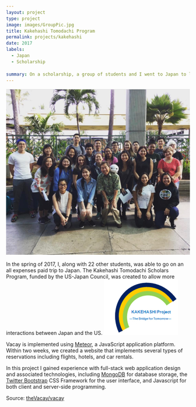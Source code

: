 ```yaml
---
layout: project
type: project
image: images/GroupPic.jpg
title: Kakehashi Tomodachi Program
permalink: projects/kakehashi
date: 2017
labels:
  - Japan
  - Scholarship
  
summary: On a scholarship, a group of students and I went to Japan to learn about Japanese history and culture for a week.
---
```


<img class="ui centered large image" src="../images/GroupPic.jpg">

In the spring of 2017, I, along with 22 other students, was able to go on an all expenses paid trip to Japan. The Kakehashi Tomodachi Scholars Program, funded by the US-Japan Council, was created to allow more interactions between Japan and the US. 
<img class="ui medium rounded floating image" src="../images/kakehashi.jpg">

Vacay is implemented using [Meteor](http://meteor.com), a JavaScript application platform. Within two weeks, we created a website that implements several types of reservations including flights, hotels, and car rentals.

In this project I gained experience with full-stack web application design and associated technologies, including [MongoDB](http://mongodb.com) for database storage, the [Twitter Bootstrap](http://getbootstrap.com/) CSS Framework for the user interface, and Javascript for both client and server-side programming. 
 
Source: <a href="https://github.com/theVacay/vacay"><i class="large github icon"></i>theVacay/vacay</a>
